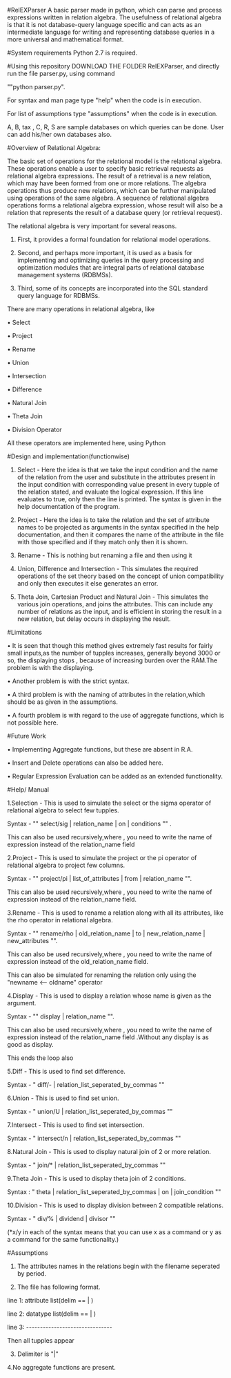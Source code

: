 #RelEXParser
A basic parser made in python, which can parse and process expressions written in relation algebra. The usefulness of relational algebra is that it is not database-query language specific and can acts as an intermediate language for writing and representing database queries in a more universal and mathematical format.

#System requirements
Python 2.7 is required.

#Using this repository
DOWNLOAD THE FOLDER RelEXParser, and directly run the file parser.py, using command 

""python parser.py".

For syntax and man page type "help" when the code is in execution.

For list of assumptions type "assumptions" when the code is in execution.

A, B, tax , C, R, S are sample databases on which queries can be done. User can add his/her own databases also.

#Overview of Relational Algebra:

The basic set of operations for the relational model is the relational algebra. These operations enable a user to specify basic retrieval requests as relational algebra expressions. The result of a retrieval is a new relation, which may have been formed from one or more relations. The algebra operations thus produce new relations, which can be further manipulated using operations of the same algebra. A sequence of relational algebra operations forms a relational algebra expression, whose result will also be a relation that represents the result of a database query (or retrieval request).

The relational algebra is very important for several reasons.

1. First, it provides a formal foundation for relational model operations. 

2. Second, and perhaps more important, it is used as a basis for implementing and optimizing queries in the query processing and optimization modules that are integral parts of relational database management systems (RDBMSs).

3. Third, some of its concepts are incorporated into the SQL standard query language for RDBMSs.


There are many operations in relational algebra, like

•	Select

•	Project

•	Rename

•	Union

•	Intersection

•	Difference

•	Natural Join

•	Theta Join

•	Division Operator

All these operators are implemented here, using Python


#Design and implementation(functionwise)

1.	Select - Here the idea is that we take the input condition and the name of the relation from the user and substitute in the attributes present in the input condition with corresponding value present in every tupple of the relation stated, and evaluate the logical expression. If this line evaluates to true, only then the line is printed.
The syntax is given in the help documentation of the program.

2.	Project - Here the idea is to take the relation and the set of attribute names to be projected as arguments in the syntax specified in the help documentation, and then it compares the name of the attribute in the file with those specified and if they match only then it is shown.

3.	Rename -  This is nothing but renaming a file and then using it

4.	Union, Difference and Intersection - This simulates the required operations of the set theory based on the concept of union compatibility and only then executes it else generates an error.

5.	Theta Join, Cartesian Product and Natural Join - This simulates the various join operations, and joins the attributes. This can include any number of relations as the input, and is efficient in storing the result in a new relation, but delay occurs in displaying the result.


#Limitations

•	It is seen that though this method gives extremely fast results for fairly small inputs,as the number of tupples  increases, generally beyond 3000 or so, the displaying stops , because of increasing burden over the RAM.The problem is with the displaying.

•	Another problem is with the strict syntax.

•	A third problem is with the naming of attributes in the relation,which should be as given in the assumptions.

•	A fourth  problem is with regard to the use of aggregate functions, which is not possible here.



#Future Work

•	Implementing Aggregate functions, but these are absent in R.A.

•	Insert and Delete operations can also be added here.

•	Regular Expression Evaluation can be added as an extended functionality.


#Help/ Manual

1.Selection - This is used to simulate the select or the sigma operator of relational algebra to select few tupples.

Syntax - "" select/sig | relation_name | on | conditions "" .

This can also be used recursively,where , you need to write the name of expression instead of the relation_name field


2.Project - This is used to simulate the project or the pi operator of relational algebra to project few columns.

Syntax - "" project/pi | list_of_attributes | from | relation_name "".

This can also be used recursively,where , you need to write the name of expression instead of the relation_name field.


3.Rename - This is used to rename a relation along with all its attributes, like the rho operator in relational algebra.

Syntax - "" rename/rho | old_relation_name | to | new_relation_name | new_attributes "". 

This can also be used recursively,where , you need to write the name of expression instead of the old_relation_name field. 

This can also be simulated for renaming the relation only using the "newname <-- oldname" operator


4.Display - This is used to display a relation whose name is given as the argument.

Syntax - "" display | relation_name "". 

This can also be used recursively,where , you need to write the name of expression instead of the relation_name field .Without any display is as good as display. 

This ends the loop also


5.Diff - This is used to find set difference.

Syntax - " diff/- | relation_list_seperated_by_commas ""



6.Union - This is used to find set union.

Syntax - " union/U | relation_list_seperated_by_commas ""


7.Intersect - This is used to find set intersection.

Syntax - " intersect/n | relation_list_seperated_by_commas ""



8.Natural Join - This is used to display natural join of 2 or more relation.

Syntax - " join/* | relation_list_seperated_by_commas ""



9.Theta Join - This is used to display theta join of 2 conditions.

Syntax : " theta | relation_list_seperated_by_commas | on | join_condition ""


10.Division - This is used to display division between 2 compatible relations.

Syntax - " div/% | dividend | divisor ""

(*x/y in each of the syntax means that you can use x as a command or y as a command for the same functionality.)

#Assumptions

1. The attributes names in the relations begin with the filename seperated by period.

2. The file has following format.

line 1: attribute list(delim == | )

line 2: datatype list(delim == | )

line 3: -------------------------------

Then all tupples appear

3. Delimiter is "|"

4.No aggregate functions are present.
